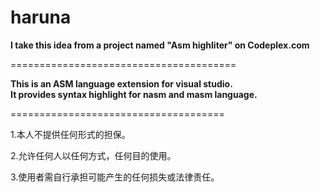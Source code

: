 # haruna

<B>I take this idea from a project named "Asm highliter" on Codeplex.com</B>

=======================================

<B>This is an ASM language extension for visual studio.</B><br />
<B>It provides syntax highlight for nasm and masm language.</B><br />

=====================================

<p>1.本人不提供任何形式的担保。</p>
<p>2.允许任何人以任何方式，任何目的使用。</p>
<p>3.使用者需自行承担可能产生的任何损失或法律责任。</p>

